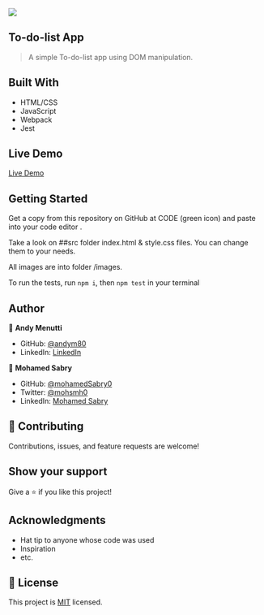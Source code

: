 ![](https://img.shields.io/badge/Microverse-blueviolet)
## To-do-list App

> A simple To-do-list app using DOM manipulation.
## Built With

- HTML/CSS
- JavaScript
- Webpack
- Jest

## Live Demo
[Live Demo](https://andym80.github.io/To-do-list/)

## Getting Started

Get a copy from this repository on GitHub at CODE (green icon) and paste into your code editor .

Take a look on ##src folder index.html & style.css files. You can change them to your needs.

All images are into folder /images.

To run the tests, run `npm i`, then `npm test` in your terminal


## Author

👤 **Andy Menutti**

- GitHub: [@andym80](https://github.com/andym80)
- LinkedIn: [LinkedIn](http://lnnk.in/ekew)


👤 **Mohamed Sabry**

- GitHub: [@mohamedSabry0](https://github.com/mohamedSabry0)
- Twitter: [@mohsmh0](https://twitter.com/mohsmh0)
- LinkedIn: [Mohamed Sabry](https://linkedin.com/in/mohamed-sabry0/)


## 🤝 Contributing

Contributions, issues, and feature requests are welcome!

## Show your support

Give a ⭐️ if you like this project!

## Acknowledgments

- Hat tip to anyone whose code was used
- Inspiration
- etc.

## 📝 License

This project is [MIT](LICENSE.md) licensed.
